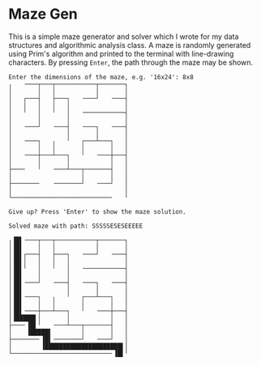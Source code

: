 # Maze Gen
This is a simple maze generator and solver which I wrote for my data structures and algorithmic analysis class. A maze is randomly generated using Prim's algorithm and printed to the terminal with line-drawing characters. By pressing `Enter`, the path through the maze may be shown.
```
Enter the dimensions of the maze, e.g. '16x24': 8x8
╷   ╶───┬───┬───────────┬───────┐
│       │   │           │       │
│   ┌───┤   ├───┐   ╶───┘   ╶───┤
│   │   │   │   │               │
│   ╵   │   ╵   │   ╶───────────┤
│       │       │               │
│   ╶───┘   ╶───┤   ╶───┐   ╶───┤
│               │       │       │
│   ╶───┐   ╷   ╵   ┌───┴───┐   │
│       │   │       │       │   │
│   ╶───┼───┴───┐   ╵   ╶───┼───┤
│       │       │           │   │
├───╴   ╵   ╶───┴───┬───────┤   │
│                   │       │   │
├───────╴   ╶───────┘   ╶───┘   │
│                               │
└───────────────────────────╴   ╵

Give up? Press 'Enter' to show the maze solution.

Solved maze with path: SSSSSESESEEEEE

╷▐█▌╶───┬───┬───────────┬───────┐
│▐█▌    │   │           │       │
│▐█▌┌───┤   ├───┐   ╶───┘   ╶───┤
│▐█▌│   │   │   │               │
│▐█▌╵   │   ╵   │   ╶───────────┤
│▐█▌    │       │               │
│▐█▌╶───┘   ╶───┤   ╶───┐   ╶───┤
│▐█▌            │       │       │
│▐█▌╶───┐   ╷   ╵   ┌───┴───┐   │
│▐█▌    │   │       │       │   │
│▐█▌╶───┼───┴───┐   ╵   ╶───┼───┤
│▐█████▌│       │           │   │
├───╴▐█▌╵   ╶───┴───┬───────┤   │
│    ▐█████▌        │       │   │
├───────╴▐█▌╶───────┘   ╶───┘   │
│        ▐█████████████████████▌│
└───────────────────────────╴▐█▌╵
```
